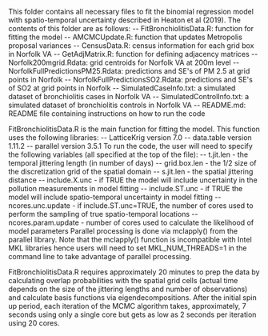 This folder contains all necessary files to fit the binomial regression model with spatio-temporal uncertainty described in Heaton et al (2019).  The contents of this folder are as follows:
	-- FitBronchiolitisData.R: function for fitting the model
	-- AMCMCUpdate.R: function that updates Metropolis proposal variances
	-- CensusData.R: census information for each grid box in Norfolk VA
	-- GetAdjMatrix.R: function for defining adjacency matrices
	-- Norfolk200mgrid.Rdata: grid centroids for Norfolk VA at 200m level
	-- NorfolkFullPredictionsPM25.Rdata: predictions and SE's of PM 2.5 at grid points in Norfolk
	-- NorfolkFullPredictionsSO2.Rdata: predictions and SE's of SO2 at grid points in Norfolk
	-- SimulatedCaseInfo.txt: a simulated dataset of bronchiolitis cases in Norfolk VA
	-- SimulatedControlInfo.txt: a simulated dataset of bronchiolitis controls in Norfolk VA
	-- README.md: README file containing instructions on how to run the code

FitBronchiolitisData.R is the main function for fitting the model.  This function uses the following libraries:
	-- LatticeKrig version 7.0
	-- data.table version 1.11.2
	-- parallel version 3.5.1
To run the code, the user will need to specify the following variables (all specified at the top of the file):
	-- t.jit.len - the temporal jittering length (in number of days)
	-- grid.box.len - the 1/2 size of the discretization grid of the spatial domain
	-- s.jit.len - the spatial jittering distance
	-- include.X.unc - if TRUE the model will include uncertainty in the pollution measurements in model fitting
	-- include.ST.unc - if TRUE the model will include spatio-temporal uncertainty in model fitting
	-- ncores.unc.update - if include.ST.unc=TRUE, the number of cores used to perform the sampling of true spatio-temporal locations
	-- ncores.param.update - number of cores used to calculate the likelihood of model parameters
Parallel processing is done via mclapply() from the parallel library.  Note that the mclapply() function is incompatible with Intel MKL libraries hence users will need to set MKL_NUM_THREADS=1 in the command line to take advantage of parallel processing.

FitBronchiolitisData.R requires approximately 20 minutes to prep the data by calculating overlap probabilities with the spatial grid cells (actual time depends on the size of the jittering lengths and number of observations) and calculate basis functions via eigendecompositions. After the initial spin up period, each iteration of the MCMC algorithm takes, approximately, 7 seconds using only a single core but gets as low as 2 seconds per iteration using 20 cores.